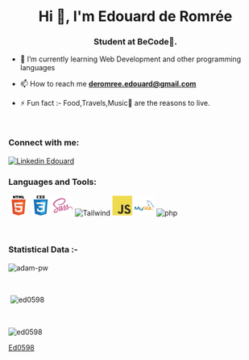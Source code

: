 <h1 align="center">Hi 👋, I'm Edouard de Romrée</h1>
<h3 align="center">Student at BeCode🌟.</h3>

- 🌱 I’m currently learning Web Development and other programming languages

- 📫 How to reach me **deromree.edouard@gmail.com**

- ⚡ Fun fact :- Food,Travels,Music🎵 are the reasons to live.

<br>

<h3 align="left">Connect with me:</h3>
<p align="left">
  <a href="https://www.linkedin.com/in/edouard-drdv/" target="blank"><img align="center"
      src="https://raw.githubusercontent.com/rahuldkjain/github-profile-readme-generator/master/src/images/icons/Social/linked-in-alt.svg"
      alt="Linkedin Edouard" height="30" width="40" /></a>
<br>

<h3 align="left">Languages and Tools:</h3>
<p align="left"> 
    <img
        src="https://raw.githubusercontent.com/devicons/devicon/master/icons/html5/html5-original-wordmark.svg"
        alt="html5" width="40" height="40" />  
   <img
      src="https://raw.githubusercontent.com/devicons/devicon/master/icons/css3/css3-original-wordmark.svg" alt="css3"
      width="40" height="40" />
    <img
        src="https://raw.githubusercontent.com/devicons/devicon/master/icons/sass/sass-original.svg" alt="sass" width="40"
        height="40" />
    <img src="https://cdn.jsdelivr.net/gh/devicons/devicon/icons/tailwindcss/tailwindcss-plain.svg"alt="Tailwind" width="40"/>
    <img
        src="https://raw.githubusercontent.com/devicons/devicon/master/icons/javascript/javascript-original.svg"
        alt="javascript" width="40" height="40" />
    <img
        src="https://raw.githubusercontent.com/devicons/devicon/master/icons/mysql/mysql-original-wordmark.svg"
        alt="mysql" width="40" height="40" /> 
    <img src="https://cdn.jsdelivr.net/gh/devicons/devicon/icons/php/php-original.svg" alt="php" width="40" height="40"/>
    </p>

<br>

<h3>Statistical Data :-</h3>
<p><img align="center"
    src="https://github-readme-stats.vercel.app/api/top-langs?username=ed0598&show_icons=true&locale=en&bg_color=0d1117&text_color=ffffff&layout=compact"
    alt="adam-pw" 
    bg_color=#808080/></p>

<br>

<p>&nbsp;<img align="center" src="https://github-readme-stats.vercel.app/api?username=ed0598&show_icons=true&locale=en&bg_color=0d1117&text_color=ffffff&repo=convoychat"
    alt="ed0598" /></p>

<br>

<p><img align="center" src="https://github-readme-streak-stats.herokuapp.com/?user=ed0598&theme=dark&background=0d1117&date_format=M%20j%5B%2C%20Y%5D" alt="ed0598" /></p>
      
[Ed0598](https://github.com/ed0598)